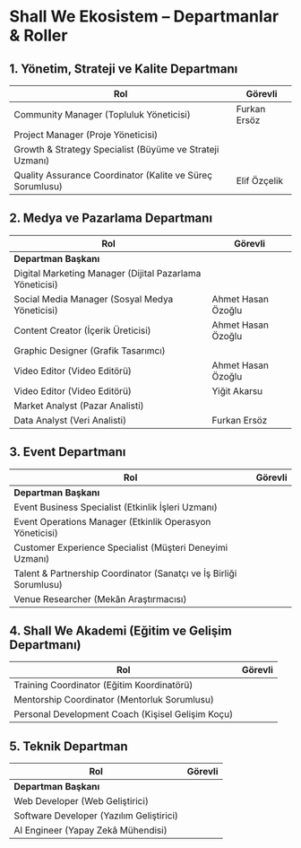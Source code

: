 # Shall We Ekosistem – Departmanlar & Roller

## 1. Yönetim, Strateji ve Kalite Departmanı
| Rol | Görevli |
|-----|--|
| Community Manager (Topluluk Yöneticisi) | Furkan Ersöz |
| Project Manager (Proje Yöneticisi) |  |
| Growth & Strategy Specialist (Büyüme ve Strateji Uzmanı) |  |
| Quality Assurance Coordinator (Kalite ve Süreç Sorumlusu) | Elif Özçelik |

## 2. Medya ve Pazarlama Departmanı
| Rol | Görevli |
|-----|--|
| **Departman Başkanı** |  |
| Digital Marketing Manager (Dijital Pazarlama Yöneticisi) |  |
| Social Media Manager (Sosyal Medya Yöneticisi) | Ahmet Hasan Özoğlu |
| Content Creator (İçerik Üreticisi) | Ahmet Hasan Özoğlu |
| Graphic Designer (Grafik Tasarımcı) |  |
| Video Editor (Video Editörü) | Ahmet Hasan Özoğlu |
| Video Editor (Video Editörü) | Yiğit Akarsu |
| Market Analyst (Pazar Analisti) |  |
| Data Analyst (Veri Analisti) | Furkan Ersöz |

## 3. Event Departmanı
| Rol | Görevli |
|-----|--|
| **Departman Başkanı** |  |
| Event Business Specialist (Etkinlik İşleri Uzmanı) |  |
| Event Operations Manager (Etkinlik Operasyon Yöneticisi) |  |
| Customer Experience Specialist (Müşteri Deneyimi Uzmanı) |  |
| Talent & Partnership Coordinator (Sanatçı ve İş Birliği Sorumlusu) |  |
| Venue Researcher (Mekân Araştırmacısı) |  |

## 4. Shall We Akademi (Eğitim ve Gelişim Departmanı)
| Rol | Görevli |
|-----|--|
| Training Coordinator (Eğitim Koordinatörü) |  |
| Mentorship Coordinator (Mentorluk Sorumlusu) |  |
| Personal Development Coach (Kişisel Gelişim Koçu) |  |

## 5. Teknik Departman
| Rol | Görevli |
|-----|--|
| **Departman Başkanı** |  |
| Web Developer (Web Geliştirici) |  |
| Software Developer (Yazılım Geliştirici) |  |
| AI Engineer (Yapay Zekâ Mühendisi) |  |
